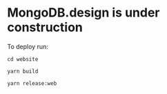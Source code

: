 # MongoDB.design is under construction

To deploy run:

`cd website`

`yarn build`

`yarn release:web`
